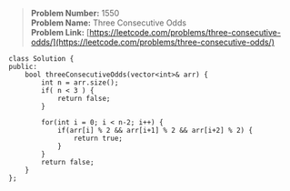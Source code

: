 > **Problem Number:** 1550 <br>
> **Problem Name:** Three Consecutive Odds <br>
> **Problem Link:** [https://leetcode.com/problems/three-consecutive-odds/](https://leetcode.com/problems/three-consecutive-odds/) <br>

    class Solution {
    public:
        bool threeConsecutiveOdds(vector<int>& arr) {
            int n = arr.size();
            if( n < 3 ) {
                return false;
            }

            for(int i = 0; i < n-2; i++) {
                if(arr[i] % 2 && arr[i+1] % 2 && arr[i+2] % 2) {
                    return true;
                }
            }
            return false;
        }
    };